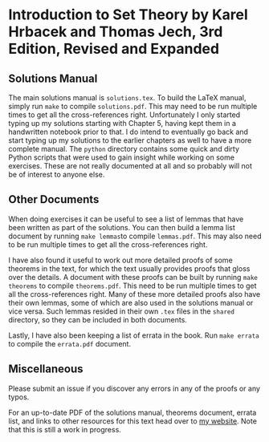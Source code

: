 Introduction to Set Theory by Karel Hrbacek and Thomas Jech, 3rd Edition, Revised and Expanded
==============================================================================================

Solutions Manual
----------------

The main solutions manual is `solutions.tex`.
To build the LaTeX manual, simply run `make` to compile `solutions.pdf`.
This may need to be run multiple times to get all the cross-references right.
Unfortunately I only started typing up my solutions starting with Chapter 5, having kept them in a handwritten notebook prior to that.
I do intend to eventually go back and start typing up my solutions to the earlier chapters as well to have a more complete manual.
The `python` directory contains some quick and dirty Python scripts that were used to gain insight while working on some exercises.
These are not really documented at all and so probably will not be of interest to anyone else.

Other Documents
---------------

When doing exercises it can be useful to see a list of lemmas that have been written as part of the solutions.
You can then build a lemma list document by running `make lemmas`to compile `lemmas.pdf`.
This may also need to be run multiple times to get all the cross-references right.

I have also found it useful to work out more detailed proofs of some theorems in the text, for which the text usually provides proofs that gloss over the details.
A document with these proofs can be built by running `make theorems` to compile `theorems.pdf`.
This need to be run multiple times to get all the cross-references right.
Many of these more detailed proofs also have their own lemmas, some of which are also used in the solutions manual or vice versa.
Such lemmas resided in their own `.tex` files in the `shared` directory, so they can be included in both documents.

Lastly, I have also been keeping a list of errata in the book.
Run `make errata` to compile the `errata.pdf` document.

Miscellaneous
-------------

Please submit an issue if you discover any errors in any of the proofs or any typos.

For an up-to-date PDF of the solutions manual, theorems document, errata list, and links to other resources for this text head over to [my website](https://math-study.net/set-theory/).
Note that this is still a work in progress.
